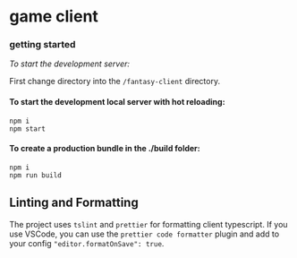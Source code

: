 # game client

### getting started

_To start the development server:_

First change directory into the `/fantasy-client` directory.

#### To start the development local server with hot reloading:

```
npm i
npm start
```

#### To create a production bundle in the ./build folder:

```
npm i
npm run build
```

## Linting and Formatting

The project uses `tslint` and `prettier` for formatting client typescript. If you use VSCode, you can use the `prettier code formatter` plugin and add to your config `"editor.formatOnSave": true`.
